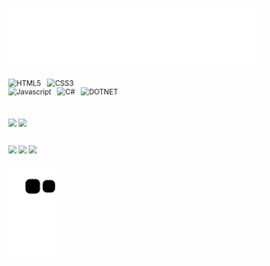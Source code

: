 <p align="center">
<img src="header.svg" />
</p
<div align="center">
  
![HTML5](https://img.shields.io/badge/HTML5-00008b?style=for-the-badge&logo=html5&logoColor=ff6216)
&nbsp;
![CSS3](https://img.shields.io/badge/CSS3-00008b?style=for-the-badge&logo=css3&logoColor=007fff)
&nbsp;  
![Javascript](https://img.shields.io/badge/JavaScript-00008b?style=for-the-badge&logo=javascript&logoColor=fffb27)
&nbsp;
![C#](https://img.shields.io/badge/C%23-00008b?style=for-the-badge&logo=csharp&logoColor=6fcf00)
&nbsp;
![DOTNET](https://img.shields.io/badge/.NET-00008b?style=for-the-badge&logo=dotnet&logoColor=8c00ca)

&nbsp;

<img height="180em" src="https://github-readme-stats.vercel.app/api?username=Bumboobee&show_icons=true&theme=github_dark&include_all_commits=true&count_private=true"/>
<img height="180em" src="https://github-readme-stats.vercel.app/api/top-langs/?username=Bumboobee&layout=compact&langs_count=7&theme=github_dark"/>
<br />
<br />
<br />
<a href="https://www.instagram.com/silva.j0se/" target="_blank"><img src="https://img.shields.io/badge/-Instagram-00008b?style=for-the-badge&logo=instagram&logoColor=white" target="_blank"></a>
<a href = "mailto:juniorsilva240803@gmail.com"><img src="https://img.shields.io/badge/-Gmail-00008b?style=for-the-badge&logo=gmail&logoColor=white" target="_blank"></a>
<a href="https://www.linkedin.com/in/jos%C3%A9-aparecido-bee" target="_blank"><img src="https://img.shields.io/badge/-LinkedIn-00008b?style=for-the-badge&logo=linkedin&logoColor=white" target="_blank"></a> 
 
![Snake animation](https://github.com/Bumboobee/Bumboobee/blob/output/github-contribution-grid-snake.svg)
 
</div>









